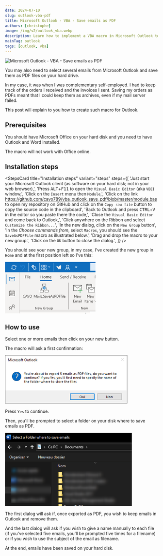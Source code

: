```yaml
---
date: 2024-07-10
slug: outlook-vba-pdf
title: Microsoft Outlook - VBA - Save emails as PDF
authors: [christophe]
image: /img/v2/outlook_vba.webp
description: Learn how to implement a VBA macro in Microsoft Outlook to easily save selected emails as PDF files to your hard drive, complete with step-by-step installation and usage instructions.
mainTag: outlook
tags: [outlook, vba]
---
```

![Microsoft Outlook - VBA - Save emails as PDF](/img/v2/outlook_vba.webp)

You may also need to select several emails from Microsoft Outlook and save them as PDF files on your hard drive.

In my case, it was when I was complementary self-employed. I had to keep track of the orders I received and the invoices I sent. Saving my orders as PDFs meant that I could keep them as archives, even if my mail server failed.

This post will explain to you how to create such macro for Outlook.

<!-- truncate -->

## Prerequisites

You should have Microsoft Office on your hard disk and you need to have Outlook and Word installed.

The macro will not work with Office online.

## Installation steps

<StepsCard
  title="Installation steps"
  variant="steps"
  steps={[
    'Just start your Microsoft Outlook client (as software on your hard disk; not in your web browser),',
    'Press <kbd>ALT</kbd>+<kbd>F11</kbd> to open the `Visual Basic Editor` (aka `VBE`) window,',
    'Click on the `Insert` menu then `Module`,',
    'Click on the link <a href="https://github.com/cavo789/vba_outlook_save_pdf/blob/master/module.bas">https://github.com/cavo789/vba_outlook_save_pdf/blob/master/module.bas</a> to open my repository on GitHub and click on the `Copy raw file` button to copy the source code in the clipboard',
    'Back to Outlook and press <kbd>CTRL</kbd>+<kbd>V</kbd> in the editor so you paste there the code,',
    'Close the `Visual Basic Editor` and come back to Outlook,',
    'Click anywhere on the Ribbon and select `Customize the Ribbon...`',
    'In the new dialog, click on the `New Group` button',
    'In the *Choose commands from*, select `Macros`, you should see the `SaveAsPDFFile` macro as illustrated below.',
    'Drag and drop the macro to your new group.',
    'Click on the `OK` button to close the dialog.',
  ]}
/>

You should see your new group, in my case, I've created the new group in `Home` and at the first position left so I've this:

![The new group](./images/ribbon_macro.png)

## How to use

Select one or more emails then click on your new button.

The macro will ask a first confirmation:

![Five emails selected](./images/five_emails_selected.png)

Press `Yes` to continue.

Then, you'll be prompted to select a folder on your disk where to save emails as PDF.

![Where emails should be saved?](./images/where_to_save.png)

The first dialog will ask if, once exported as PDF, you wish to keep emails in Outlook and remove them.

And the last dialog will ask if you wish to give a name manually to each file (if you've selected five emails, you'll be prompted five times for a filename) or if you wish to use the subject of the email as filename.

At the end, emails have been saved on your hard disk.
